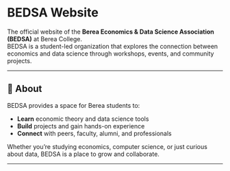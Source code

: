 # BEDSA Website  

The official website of the **Berea Economics & Data Science Association (BEDSA)** at Berea College.  
BEDSA is a student-led organization that explores the connection between economics and data science through workshops, events, and community projects.  


---

## 📖 About  
BEDSA provides a space for Berea students to:  
- **Learn** economic theory and data science tools  
- **Build** projects and gain hands-on experience  
- **Connect** with peers, faculty, alumni, and professionals  

Whether you’re studying economics, computer science, or just curious about data, BEDSA is a place to grow and collaborate.  

---


